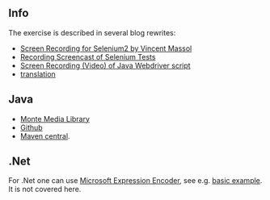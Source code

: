 Info
----
The exercise is described in several blog rewrites:

 + [Screen Recording for Selenium2 by Vincent Massol](http://massol.myxwiki.org/xwiki/bin/view/Blog/ScreenRecordingForSelenium2)
 + [Recording Screencast of Selenium Tests](http://corporate.tuenti.com/en/dev/blog/video-recordings-of-browser-tests)
 + [Screen Recording (Video) of Java Webdriver script](http://roadtoautomation.blogspot.com/2013/03/screen-recording-video-of-java-webdiver.html)
 + [translation](http://internetka.in.ua/selenium-screen-recordering)

Java
----
 + [Monte Media Library](http://www.randelshofer.ch/monte/files/demos/MonteScreenRecorder.jar)
 + [Github](https://github.com/chenry/monte)
 + [Maven central](https://mvnrepository.com/artifact/com.pojosontheweb/monte-repack/1.0).


.Net
----
For .Net one can use [Microsoft Expression Encoder](https://msdn.microsoft.com/en-us/library/microsoft.expression.encoder.screencapture.screencapturejob.capturerectangle%28v=expression.40%29.aspx), see e.g. [basic example](http://roadtoautomation.blogspot.com/2013/07/road-to-screen-recording-in-webdriver.html). It is not covered here.
